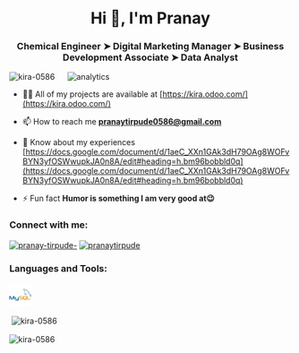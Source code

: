 <h1 align="center">Hi 👋, I'm Pranay</h1>
<h3 align="center">Chemical Engineer ➤ Digital Marketing Manager ➤ Business Development Associate ➤ Data Analyst</h3>

<img align="right" alt="analytics" width="400" src="https://encrypted-tbn0.gstatic.com/images?q=tbn:ANd9GcS9jKJLlgDfgaGkK6bbsVmDIwATL3pwSE5NDQ&s">

<p align="left"> <img src="https://komarev.com/ghpvc/?username=kira-0586&label=Profile%20views&color=0e75b6&style=flat" alt="kira-0586" /> </p>

- 👨‍💻 All of my projects are available at [https://kira.odoo.com/](https://kira.odoo.com/)

- 📫 How to reach me **pranaytirpude0586@gmail.com**

- 📄 Know about my experiences [https://docs.google.com/document/d/1aeC_XXn1GAk3dH79OAg8WOFvBYN3yfOSWwupkJA0n8A/edit#heading=h.bm96bobbld0q](https://docs.google.com/document/d/1aeC_XXn1GAk3dH79OAg8WOFvBYN3yfOSWwupkJA0n8A/edit#heading=h.bm96bobbld0q)

- ⚡ Fun fact **Humor is something I am very good at😉**

<h3 align="left">Connect with me:</h3>
<p align="left">
<a href="https://linkedin.com/in/pranay-tirpude-" target="blank"><img align="center" src="https://raw.githubusercontent.com/rahuldkjain/github-profile-readme-generator/master/src/images/icons/Social/linked-in-alt.svg" alt="pranay-tirpude-" height="30" width="40" /></a>
<a href="https://kaggle.com/pranaytirpude" target="blank"><img align="center" src="https://raw.githubusercontent.com/rahuldkjain/github-profile-readme-generator/master/src/images/icons/Social/kaggle.svg" alt="pranaytirpude" height="30" width="40" /></a>
</p>

<h3 align="left">Languages and Tools:</h3>
<p align="left"> <a href="https://www.mysql.com/" target="_blank" rel="noreferrer"> <img src="https://raw.githubusercontent.com/devicons/devicon/master/icons/mysql/mysql-original-wordmark.svg" alt="mysql" width="40" height="40"/> </a> </p>

<p>&nbsp;<img align="center" src="https://github-readme-stats.vercel.app/api?username=kira-0586&show_icons=true&locale=en" alt="kira-0586" /></p>

<p><img align="center" src="https://github-readme-streak-stats.herokuapp.com/?user=kira-0586&" alt="kira-0586" /></p>
